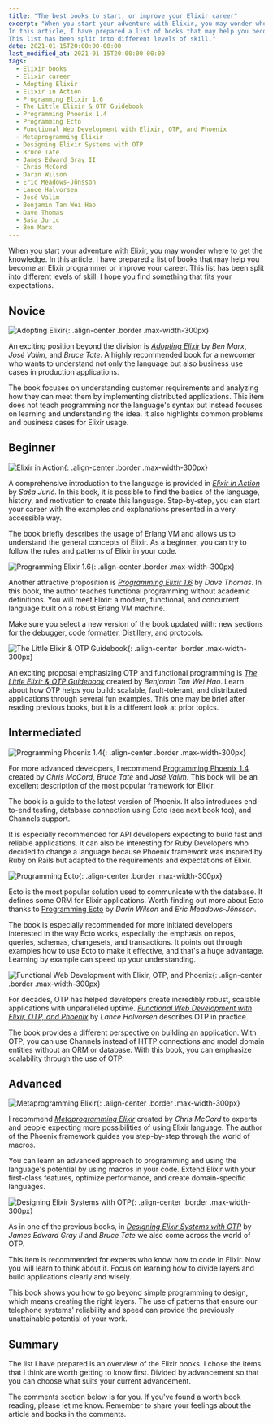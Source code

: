 ```yaml
---
title: "The best books to start, or improve your Elixir career"
excerpt: "When you start your adventure with Elixir, you may wonder where to get the knowledge.
In this article, I have prepared a list of books that may help you become an Elixir programmer or improve your career.
This list has been split into different levels of skill."
date: 2021-01-15T20:00:00-00:00
last_modified_at: 2021-01-15T20:00:00-00:00
tags:
  - Elixir books
  - Elixir career
  - Adopting Elixir
  - Elixir in Action
  - Programming Elixir 1.6
  - The Little Elixir & OTP Guidebook
  - Programming Phoenix 1.4
  - Programming Ecto
  - Functional Web Development with Elixir, OTP, and Phoenix
  - Metaprogramming Elixir
  - Designing Elixir Systems with OTP
  - Bruce Tate
  - James Edward Gray II
  - Chris McCord
  - Darin Wilson
  - Eric Meadows-Jönsson
  - Lance Halvorsen
  - José Valim
  - Benjamin Tan Wei Hao
  - Dave Thomas
  - Saša Jurić
  - Ben Marx
---
```


  When you start your adventure with Elixir, you may wonder where to get the knowledge.
  In this article, I have prepared a list of books that may help you become an Elixir programmer or improve your career.
  This list has been split into different levels of skill.
  I hope you find something that fits your expectations.

## Novice

  ![Adopting Elixir](https://pragprog.com/titles/tvmelixir/adopting-elixir/tvmelixir_hu6d5b8b63a4954cb696e89b39f929331b_449862_500x0_resize_q75_box.jpg){: .align-center .border .max-width-300px}

  An exciting position beyond the division is *[Adopting Elixir](https://pragprog.com/titles/tvmelixir/adopting-elixir/)* by *Ben Marx*, *José Valim*, and *Bruce Tate*.
  A highly recommended book for a newcomer who wants to understand not only the language but also business use cases in production applications.

  The book focuses on understanding customer requirements and analyzing how they can meet them by implementing distributed applications.
  This item does not teach programming nor the language's syntax but instead focuses on learning and understanding the idea.
  It also highlights common problems and business cases for Elixir usage.

## Beginner

  ![Elixir in Action](https://images.manning.com/360/480/resize/book/b/860dd1f-9401-4f00-be22-e00ad954be2f/Juric-Elixir-2ed-HI.jpg){: .align-center .border .max-width-300px}

  A comprehensive introduction to the language is provided in *[Elixir in Action](https://www.manning.com/books/elixir-in-action-second-edition)* by *Saša Jurić*.
  In this book, it is possible to find the basics of the language, history, and motivation to create this language.
  Step-by-step, you can start your career with the examples and explanations presented in a very accessible way.

  The book briefly describes the usage of Erlang VM and allows us to understand the general concepts of Elixir.
  As a beginner, you can try to follow the rules and patterns of Elixir in your code.

  ![Programming Elixir 1.6](https://pragprog.com/titles/elixir16/programming-elixir-1-6/elixir16_hu6d5b8b63a4954cb696e89b39f929331b_1496817_500x0_resize_q75_box.jpg){: .align-center .border .max-width-300px}

  Another attractive proposition is *[Programming Elixir 1.6](https://pragprog.com/titles/elixir16/programming-elixir-1-6/)* by *Dave Thomas*.
  In this book, the author teaches functional programming without academic definitions.
  You will meet Elixir: a modern, functional, and concurrent language built on a robust Erlang VM machine.

  Make sure you select a new version of the book updated with: new sections for the debugger, code formatter, Distillery, and protocols.

  ![The Little Elixir & OTP Guidebook](https://images.manning.com/360/480/resize/book/2/cf70537-0068-4d76-b254-3082c3bc12a3/TanWeiHao_final.png){: .align-center .border .max-width-300px}

  An exciting proposal emphasizing OTP and functional programming is *[The Little Elixir & OTP Guidebook](https://www.manning.com/books/the-little-elixir-and-otp-guidebook)* created by *Benjamin Tan Wei Hao*.
  Learn about how OTP helps you build: scalable, fault-tolerant, and distributed applications through several fun examples.
  This one may be brief after reading previous books, but it is a different look at prior topics.

## Intermediated

  ![Programming Phoenix 1.4](https://pragprog.com/titles/phoenix14/programming-phoenix-1-4/phoenix14_hu6d5b8b63a4954cb696e89b39f929331b_925363_250x0_resize_q75_box.jpg){: .align-center .border .max-width-300px}

  For more advanced developers, I recommend [Programming Phoenix 1.4](https://pragprog.com/titles/phoenix14/programming-phoenix-1-4/) created by *Chris McCord*, *Bruce Tate* and *José Valim*.
  This book will be an excellent description of the most popular framework for Elixir.

  The book is a guide to the latest version of Phoenix.
  It also introduces end-to-end testing, database connection using Ecto (see next book too), and Channels support.

  It is especially recommended for API developers expecting to build fast and reliable applications.
  It can also be interesting for Ruby Developers who decided to change a language because Phoenix framework was inspired by Ruby on Rails but adapted to the requirements and expectations of Elixir.

  ![Programming Ecto](https://pragprog.com/titles/wmecto/programming-ecto/wmecto_hu6d5b8b63a4954cb696e89b39f929331b_1356468_250x0_resize_q75_box.jpg){: .align-center .border .max-width-300px}

  Ecto is the most popular solution used to communicate with the database.
  It defines some ORM for Elixir applications.
  Worth finding out more about Ecto thanks to [Programming Ecto](https://pragprog.com/titles/wmecto/programming-ecto/) by *Darin Wilson* and *Eric Meadows-Jönsson*.

  The book is especially recommended for more initiated developers interested in the way Ecto works, especially the emphasis on repos, queries, schemas, changesets, and transactions.
  It points out through examples how to use Ecto to make it effective, and that's a huge advantage.
  Learning by example can speed up your understanding.

  ![Functional Web Development with Elixir, OTP, and Phoenix](https://pragprog.com/titles/lhelph/functional-web-development-with-elixir-otp-and-phoenix/lhelph_hu6d5b8b63a4954cb696e89b39f929331b_345845_500x0_resize_q75_box.jpg){: .align-center .border .max-width-300px}

  For decades, OTP has helped developers create incredibly robust, scalable applications with unparalleled uptime.
  *[Functional Web Development with Elixir, OTP, and Phoenix](https://pragprog.com/titles/lhelph/functional-web-development-with-elixir-otp-and-phoenix/)* by *Lance Halvorsen* describes OTP in practice.

  The book provides a different perspective on building an application.
  With OTP, you can use Channels instead of HTTP connections and model domain entities without an ORM or database.
  With this book, you can emphasize scalability through the use of OTP.

## Advanced

  ![Metaprogramming Elixir](https://pragprog.com/titles/cmelixir/metaprogramming-elixir/cmelixir_hu6d5b8b63a4954cb696e89b39f929331b_1494046_500x0_resize_q75_box.jpg){: .align-center .border .max-width-300px}

  I recommend *[Metaprogramming Elixir](https://pragprog.com/titles/cmelixir/metaprogramming-elixir/)* created by *Chris McCord* to experts and people expecting more possibilities of using Elixir language.
  The author of the Phoenix framework guides you step-by-step through the world of macros.

  You can learn an advanced approach to programming and using the language's potential by using macros in your code.
  Extend Elixir with your first-class features, optimize performance, and create domain-specific languages.

  ![Designing Elixir Systems with OTP](https://pragprog.com/titles/jgotp/designing-elixir-systems-with-otp/jgotp_hu6d5b8b63a4954cb696e89b39f929331b_938959_250x0_resize_q75_box.jpg){: .align-center .border .max-width-300px}

  As in one of the previous books, in *[Designing Elixir Systems with OTP](https://pragprog.com/titles/jgotp/designing-elixir-systems-with-otp/)* by *James Edward Gray II* and *Bruce Tate* we also come across the world of OTP.

  This item is recommended for experts who know how to code in Elixir.
  Now you will learn to think about it.
  Focus on learning how to divide layers and build applications clearly and wisely.

  This book shows you how to go beyond simple programming to design, which means creating the right layers.
  The use of patterns that ensure our telephone systems' reliability and speed can provide the previously unattainable potential of your work.

## Summary

  The list I have prepared is an overview of the Elixir books.
  I chose the items that I think are worth getting to know first.
  Divided by advancement so that you can choose what suits your current advancement.

  The comments section below is for you.
  If you've found a worth book reading, please let me know.
  Remember to share your feelings about the article and books in the comments.
